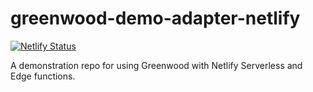 # greenwood-demo-adapter-netlify

[![Netlify Status](https://api.netlify.com/api/v1/badges/7ad371a0-a026-423f-8a92-73b762975cc6/deploy-status)](https://app.netlify.com/sites/harmonious-gaufre-bb14cf/deploys)

A demonstration repo for using Greenwood with Netlify Serverless and Edge functions.